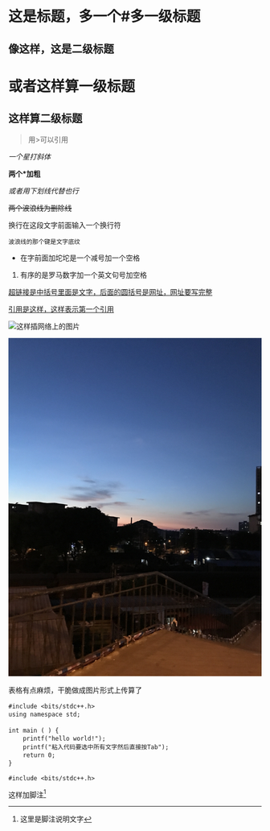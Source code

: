 # 这是标题，多一个#多一级标题
## 像这样，这是二级标题

或者这样算一级标题
==
这样算二级标题
--

>用>可以引用

*一个星打斜体*

**两个*加粗**

_或者用下划线代替也行_

~~两个波浪线为删除线~~

换行在这段文字前面输入一个换行符

`波浪线的那个键是文字底纹`

- 在字前面加坨坨是一个减号加一个空格

1. 有序的是罗马数字加一个英文句号加空格

[超链接是中括号里面是文字，后面的圆括号是网址，网址要写完整](http://baidu.com)

[引用是这样，这样表示第一个引用][1]

[1]:https://baidu.com

![这样插网络上的图片](https://www.baidu.com/img/baidu_jgylogo3.gif)

![这样插文件里面的图片](./IMG_0782.JPG)


表格有点麻烦，干脆做成图片形式上传算了

    #include <bits/stdc++.h>
    using namespace std;

    int main ( ) {
        printf("hello world!");
        printf("粘入代码要选中所有文字然后直接按Tab");
        return 0;
    }


```
#include <bits/stdc++.h>
```

这样加脚注[^1]

[^1]:这里是脚注说明文字
